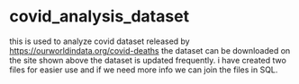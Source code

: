 # covid_analysis_dataset
this is used to analyze covid dataset released by https://ourworldindata.org/covid-deaths
the dataset can be downloaded on the site shown above the dataset is updated frequently.
i have created two files for easier use and if we need more info we can join the files in SQL.
